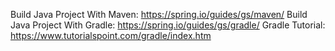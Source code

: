 Build Java Project With Maven: https://spring.io/guides/gs/maven/
Build Java Project With Gradle: https://spring.io/guides/gs/gradle/
Gradle Tutorial: https://www.tutorialspoint.com/gradle/index.htm
